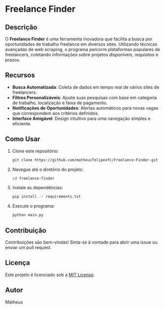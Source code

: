 # Freelance Finder

## Descrição

O **Freelance Finder** é uma ferramenta inovadora que facilita a busca por oportunidades de trabalho freelance em diversos sites. Utilizando técnicas avançadas de web scraping, o programa percorre plataformas populares de freelancers, coletando informações sobre projetos disponíveis, requisitos e prazos.

## Recursos

- **Busca Automatizada**: Coleta de dados em tempo real de vários sites de freelancers.
- **Filtros Personalizáveis**: Ajuste suas pesquisas com base em categoria de trabalho, localização e faixa de pagamento.
- **Notificações de Oportunidades**: Alertas automáticos para novas vagas que correspondem aos critérios definidos.
- **Interface Amigável**: Design intuitivo para uma navegação simples e eficiente.

## Como Usar

1. Clone este repositório:
   ```bash
   git clone https://github.com/matheusfelipeofc/Freelance-Finder.git
   ```

2. Navegue até o diretório do projeto:
   ```bash
   cd freelance-finder
   ```

3. Instale as dependências:
   ```bash
   pip install -r requirements.txt
   ```

4. Execute o programa:
   ```bash
   python main.py
   ```

## Contribuição

Contribuições são bem-vindas! Sinta-se à vontade para abrir uma issue ou enviar um pull request.

## Licença

Este projeto é licenciado sob a [MIT License](LICENSE).

## Autor

Matheus
